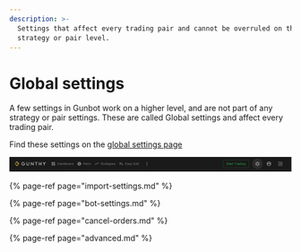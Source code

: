 ```yaml
---
description: >-
  Settings that affect every trading pair and cannot be overruled on the
  strategy or pair level.
---
```


# Global settings

A few settings in Gunbot work on a higher level, and are not part of any strategy or pair settings. These are called Global settings and affect every trading pair.

Find these settings on the [global settings page](http://localhost:5000/globalsettings)

![Global settings are available under the wheels icon](../../.gitbook/assets/image%20%2845%29%20%281%29.png)

{% page-ref page="import-settings.md" %}

{% page-ref page="bot-settings.md" %}

{% page-ref page="cancel-orders.md" %}

{% page-ref page="advanced.md" %}

